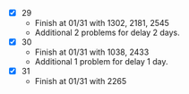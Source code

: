 * [x] 29
  * Finish at 01/31 with 1302, 2181, 2545
  * Additional 2 problems for delay 2 days.
* [x] 30
  * Finish at 01/31 with 1038, 2433
  * Additional 1 problem for delay 1 day.
* [x] 31
  * Finish at 01/31 with 2265
